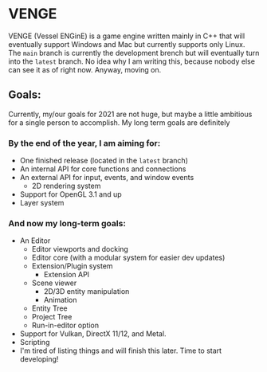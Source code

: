 # VENGE

VENGE (Vessel ENGinE) is a game engine written mainly in C++ that will eventually support Windows and Mac but currently supports only Linux. The ``main`` branch is currently the development brench but will eventually turn into the ``latest`` branch. No idea why I am writing this, because nobody else can see it as of right now. Anyway, moving on.

## Goals:

Currently, my/our goals for 2021 are not huge, but maybe a little ambitious for a single person to accomplish. My long term goals are definitely

### By the end of the year, I am aiming for:

* One finished release (located in the ``latest`` branch)
* An internal API for core functions and connections
* An external API for input, events, and window events
  * 2D rendering system
* Support for OpenGL 3.1 and up
* Layer system


### And now my long-term goals:

* An Editor
  * Editor viewports and docking
  * Editor core (with a modular system for easier dev updates)
  * Extension/Plugin system
    * Extension API
  * Scene viewer
    * 2D/3D entity manipulation
    * Animation
  * Entity Tree
  * Project Tree
  * Run-in-editor option
* Support for Vulkan, DirectX 11/12, and Metal.
* Scripting
* I'm tired of listing things and will finish this later. Time to start developing!

